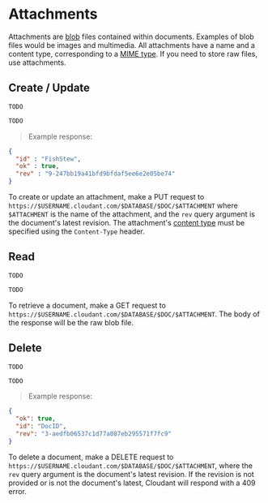 # Attachments

Attachments are [blob](http://en.wikipedia.org/wiki/Binary_large_object) files contained within documents. Examples of blob files would be images and multimedia. All attachments have a name and a content type, corresponding to a [MIME type][mime]. If you need to store raw files, use attachments.

## Create / Update

```shell
TODO
```

```python
TODO
```

> Example response:

```json
{
  "id" : "FishStew",
  "ok" : true,
  "rev" : "9-247bb19a41bfd9bfdaf5ee6e2e05be74"
}
```

To create or update an attachment, make a PUT request to `https://$USERNAME.cloudant.com/$DATABASE/$DOC/$ATTACHMENT` where `$ATTACHMENT` is the name of the attachment, and the `rev` query argument is the document's latest revision. The attachment's [content type][mime] must be specified using the `Content-Type` header.

## Read

```shell
TODO
```

```python
TODO
```

To retrieve a document, make a GET request to `https://$USERNAME.cloudant.com/$DATABASE/$DOC/$ATTACHMENT`. The body of the response will be the raw blob file.

## Delete

```shell
TODO
```

```python
TODO
```

> Example response:

```json
{
  "ok": true,
  "id": "DocID",
  "rev": "3-aedfb06537c1d77a087eb295571f7fc9"
}
```

To delete a document, make a DELETE request to `https://$USERNAME.cloudant.com/$DATABASE/$DOC/$ATTACHMENT`, where the `rev` query argument is the document's latest revision. If the revision is not provided or is not the document's latest, Cloudant will respond with a 409 error.

[mime]: http://en.wikipedia.org/wiki/Internet_media_type#List_of_common_media_types
